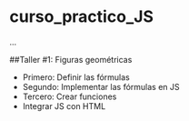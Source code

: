 # curso_practico_JS

...

##Taller #1: Figuras geométricas

- Primero: Definir las fórmulas
- Segundo: Implementar las fórmulas en JS 
- Tercero: Crear funciones
- Integrar JS con HTML